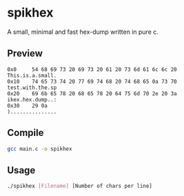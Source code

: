 # spikhex
A small, minimal and fast hex-dump written in pure c.

## Preview
```
0x0     54 68 69 73 20 69 73 20 61 20 73 6d 61 6c 6c 20         This.is.a.small.
0x10    74 65 73 74 20 77 69 74 68 20 74 68 65 0a 73 70         test.with.the.sp
0x20    69 6b 65 78 20 68 65 78 20 64 75 6d 70 2e 20 3a         ikex.hex.dump..:
0x30    29 0a                                                   )...............
```

## Compile
```bash
gcc main.c -o spikhex
```

## Usage
```bash
./spikhex [Filename] [Number of chars per line]
```
